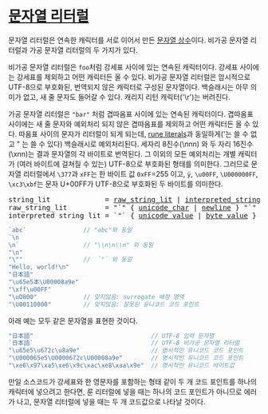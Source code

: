 # [문자열 리터럴](#string-literals)

문자열 리터럴은 연속한 캐릭터를 서로 이어서 만든 [문자열 상수](/Constants/)이다. 비가공 문자열 리터럴과 가공 문자열 리터럴의 두 가지가 있다.

비가공 문자열 리터럴은 `foo`처럼 강세표 사이에 있는 연속된 캐릭터이다. 강세표 사이에는 강세표를 제외하고 어떤 캐릭터든 올 수 있다. 비가공 문자열 리터럴은 암시적으로 UTF-8으로 부호화된, 번역되지 않은 캐릭터로 구성된 문자열이다. 백슬래시는 아무 의미가 없고, 새 줄 문자도 들어갈 수 있다. 캐리지 리턴 캐릭터('\r')는 버려진다.

가공 문자열 리터럴은 `"bar"` 처럼 겹따옴표 사이에 있는 연속된 캐릭터이다. 겹따옴표 사이에는 새 줄 문자와 예외처리 되지 않은 겹따옴표를 제외하고 어떤 캐릭터든 올 수 있다. 따옴표 사이의 문자가 리터럴이 되게 되는데, [rune literals](/Lexical%20elements/rune_literals.html)과 동일하게(\'는 쓸 수 없고 \" 는 쓸 수 있다) 백슬래시로 예외처리된다. 세자리 8진수(\nnn) 와 두 자리 16진수(\xnn)는 결과 문자열의 각 바이트로 번역된다. 그 이외의 모든 예외처리는 개별 캐릭터가 (여러 바이트에 걸쳐질 수 있는) UTF-8으로 부호화된 형태를 의미한다. 그러므로 문자열 리터럴에서 `\377`과 `xFF`는 한 바이트 값 `0xFF`=255 이고, `ÿ`, `\u00FF`, `\U000000FF`, `\xc3\xbf`는 문자 U+00FF가 UTF-8으로 부호화된 두 바이트를 의미한다.

<pre>
<a id="string_lit">string_lit</a>             = <a href="#raw_string_lit">raw_string_lit</a> | <a href="#interpreted_string_lit">interpreted_string_lit</a> .
<a id="raw_string_lit">raw_string_lit</a>         = "`" { <a href="/Source%20code%20representation/characters.html#unicode_char">unicode_char</a> | <a href="/Source%20code%20representation/characters.html#newline">newline</a> } "`" .
<a id="interpreted_string_lit">interpreted_string_lit</a> = `"` { <a href="/Lexical%20elements/rune_literals.html#unicode_value">unicode_value</a> | <a href="/Lexical%20elements/rune_literals.html#byte_value">byte_value</a> } `"` .
</pre>

```go
`abc`                // "abc"와 동일
`\n
\n`                  // "\\n\n\\n" 와 동일
"\n"
"\""                 //  `"` 와 동일
"Hello, world!\n"
"日本語"
"\u65e5本\U00008a9e"
"\xff\u00FF"
"\uD800"             // 맞지않음: surrogate 배정 영역
"\U00110000"         // 맞지않음: 잘못된 유니코드 코드 포인트
```

아래 예는 모두 같은 문자열을 표현한 것이다.

```go
"日本語"                                 // UTF-8 입력 문자열
`日本語`                                 // UTF-8 비가공 문자열 리터럴
"\u65e5\u672c\u8a9e"                    // 명시적인 유니코드 코드 포인트
"\U000065e5\U0000672c\U00008a9e"        // 명시적인 유니코드 코드 포인트
"\xe6\x97\xa5\xe6\x9c\xac\xe8\xaa\x9e"  // 명시적인 유니코드 바이트값
```

만일 소스코드가 강세표와 한 영문자를 포함하는 형태 같이 두 개 코드 포인트를 하나의 캐릭터에 넣으려고 한다면, 룬 리터럴에 넣을 때는 하나의 코드 포인트가 아니므로 에러가 나고, 문자열 리터럴에 넣을 때는 두 개 코드값으로 나타날 것이다.

